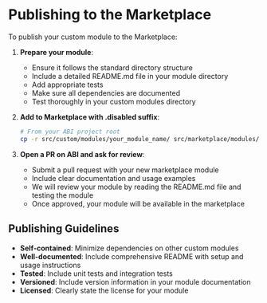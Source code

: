 # Publishing to the Marketplace

To publish your custom module to the Marketplace:

1. **Prepare your module**:
   - Ensure it follows the standard directory structure
   - Include a detailed README.md file in your module directory
   - Add appropriate tests
   - Make sure all dependencies are documented
   - Test thoroughly in your custom modules directory

2. **Add to Marketplace with .disabled suffix**:
   ```bash
   # From your ABI project root
   cp -r src/custom/modules/your_module_name/ src/marketplace/modules/your_module_name.disabled/
   ```

3. **Open a PR on ABI and ask for review**:
   - Submit a pull request with your new marketplace module
   - Include clear documentation and usage examples
   - We will review your module by reading the README.md file and testing the module
   - Once approved, your module will be available in the marketplace

## Publishing Guidelines

- **Self-contained**: Minimize dependencies on other custom modules
- **Well-documented**: Include comprehensive README with setup and usage instructions
- **Tested**: Include unit tests and integration tests
- **Versioned**: Include version information in your module documentation
- **Licensed**: Clearly state the license for your module